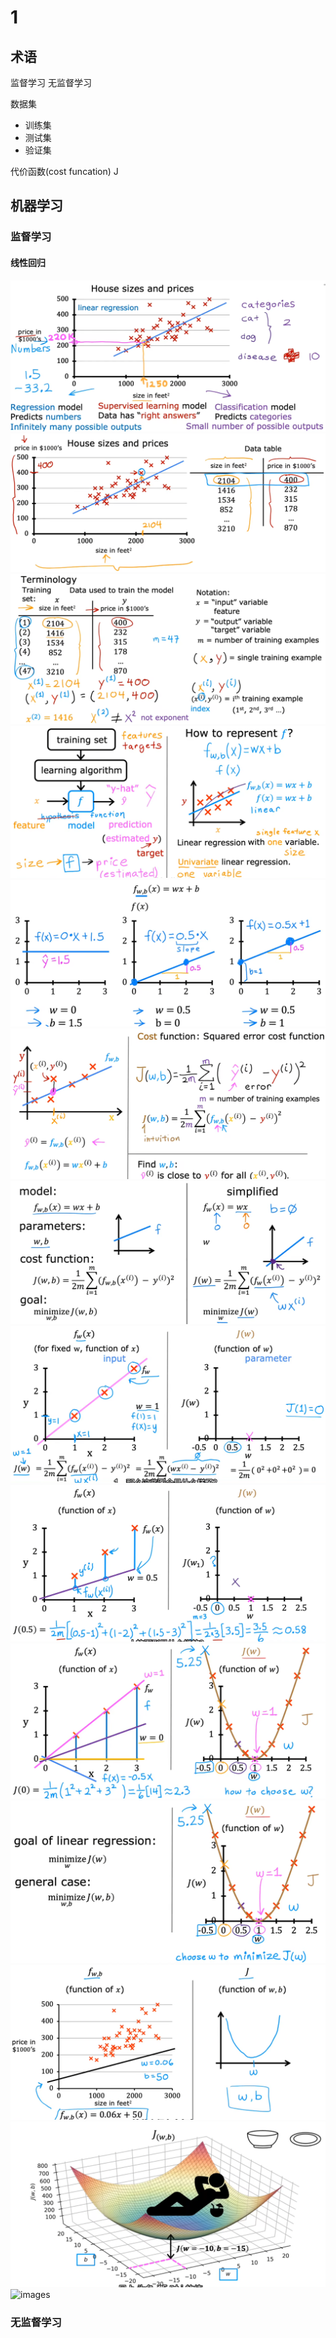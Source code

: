 # 1

## 术语

监督学习
无监督学习

数据集

* 训练集
* 测试集
* 验证集

代价函数(cost funcation) J

## 机器学习

### 监督学习

#### 线性回归

![images](./images/屏幕截图%202023-10-13%20182544.png)
![images](./images/屏幕截图%202023-10-13%20182900.png)
![images](./images/屏幕截图%202023-10-13%20204302.png)
![images](./images/屏幕截图%202023-10-13%20205543.png)
![images](./images/屏幕截图%202023-10-13%20210418.png)
![images](./images/屏幕截图%202023-10-13%20211321.png)
![images](./images/屏幕截图%202023-10-13%20211834.png)
![images](./images/屏幕截图%202023-10-13%20212428.png)
![images](./images/屏幕截图%202023-10-13%20212630.png)
![images](./images/屏幕截图%202023-10-13%20212924.png)
![images](./images/屏幕截图%202023-10-13%20213117.png)
![images](./images/屏幕截图%202023-10-13%20214812.png)
![images](./images/屏幕截图%202023-10-13%20215047.png)
![images]()

### 无监督学习

